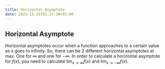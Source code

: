 ```yaml
---
title: Horizontal Asymptote
date: 2021-11-25T01:27:30+01:00
---
```

## Horizontal Asymptote
Horizontal asymptotes occur when a function approaches to a certain value as x goes to infinity. So, there can be 2 different horizontal asymptotes at max. One for $\infty$ and one for $-\infty$. In order to calculate a horizontal asymptote for $f(x)$, you need to calculate $\lim_{x\to \infty}f(x)$ and $\lim_{x\to -\infty}f(x)$.